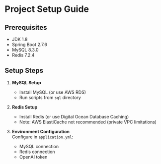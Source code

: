 # Project Setup Guide

## Prerequisites

- JDK 1.8
- Spring Boot 2.7.6
- MySQL 8.3.0
- Redis 7.2.4

## Setup Steps

1. **MySQL Setup**
    - Install MySQL (or use AWS RDS)
    - Run scripts from `sql` directory

2. **Redis Setup**
    - Install Redis (or use Digital Ocean Database Caching)
    - Note: AWS ElastiCache not recommended (private VPC limitations)

3. **Environment Configuration**  
   Configure in `application.yml`:
    - MySQL connection
    - Redis connection
    - OpenAI token
